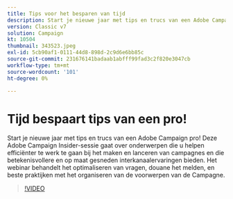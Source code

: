 ```yaml
---
title: Tips voor het besparen van tijd
description: Start je nieuwe jaar met tips en trucs van een Adobe Campaign pro! Deze Adobe Campaign Insider-sessie gaat over onderwerpen die u helpen efficiënter te werken... (Beschrijvingen moeten tussen de 60 en 160 tekens lang zijn)
version: Classic v7
solution: Campaign
kt: 10504
thumbnail: 343523.jpeg
exl-id: 5cb90af1-0111-44d8-898d-2c9d6e6bb85c
source-git-commit: 231676141badaab1abfff99fad3c2f820e3047cb
workflow-type: tm+mt
source-wordcount: '101'
ht-degree: 0%

---
```


# Tijd bespaart tips van een pro!

Start je nieuwe jaar met tips en trucs van een Adobe Campaign pro! Deze Adobe Campaign Insider-sessie gaat over onderwerpen die u helpen efficiënter te werk te gaan bij het maken en lanceren van campagnes en die betekenisvollere en op maat gesneden interkanaalervaringen bieden. Het webinar behandelt het optimaliseren van vragen, douane het melden, en beste praktijken met het organiseren van de voorwerpen van de Campagne.

>[!VIDEO](https://video.tv.adobe.com/v/343523/?quality=12&learn=on)
